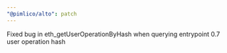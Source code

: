 ```yaml
---
"@pimlico/alto": patch
---
```


Fixed bug in eth_getUserOperationByHash when querying entrypoint 0.7 user operation hash
